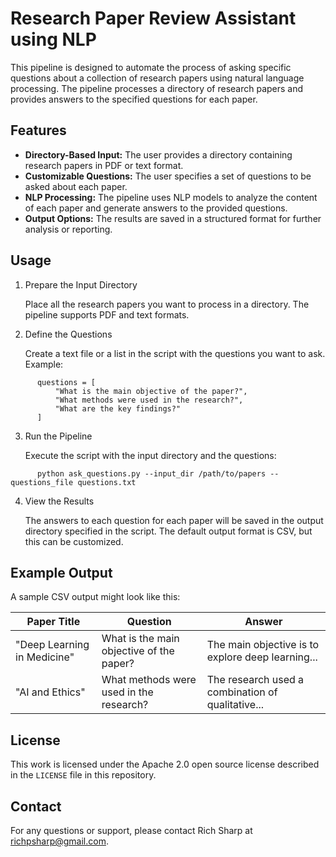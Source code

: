 Research Paper Review Assistant using NLP
=========================================

This pipeline is designed to automate the process of asking specific questions about a collection of research papers using natural language processing. The pipeline processes a directory of research papers and provides answers to the specified questions for each paper.

Features
--------

- **Directory-Based Input:** The user provides a directory containing research papers in PDF or text format.
- **Customizable Questions:** The user specifies a set of questions to be asked about each paper.
- **NLP Processing:** The pipeline uses NLP models to analyze the content of each paper and generate answers to the provided questions.
- **Output Options:** The results are saved in a structured format for further analysis or reporting.

Usage
-----

1. Prepare the Input Directory

   Place all the research papers you want to process in a directory. The pipeline supports PDF and text formats.

2. Define the Questions

   Create a text file or a list in the script with the questions you want to ask. Example:

```
      questions = [
          "What is the main objective of the paper?",
          "What methods were used in the research?",
          "What are the key findings?"
      ]
```

3. Run the Pipeline

   Execute the script with the input directory and the questions:

```
      python ask_questions.py --input_dir /path/to/papers --questions_file questions.txt
```

4. View the Results

   The answers to each question for each paper will be saved in the output directory specified in the script. The default output format is CSV, but this can be customized.

Example Output
--------------

A sample CSV output might look like this:

| Paper Title | Question | Answer |
|-------------|----------|--------|
| "Deep Learning in Medicine" | What is the main objective of the paper? | The main objective is to explore deep learning... |
| "AI and Ethics" | What methods were used in the research? | The research used a combination of qualitative... |

License
-------

This work is licensed under the Apache 2.0 open source license described in the `LICENSE` file in this repository.

Contact
-------

For any questions or support, please contact Rich Sharp at richpsharp@gmail.com.

